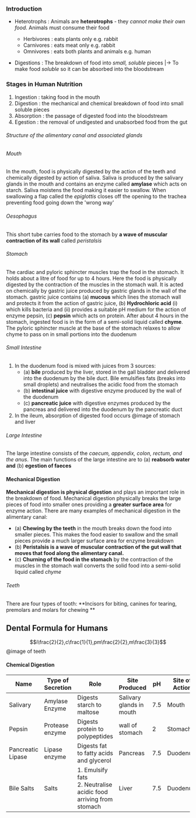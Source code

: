 ### Introduction
- Heterotrophs : Animals are __heterotrophs__ - they *cannot make their own food*. Animals must consume their food
	- Herbivores : eats plants only e.g. rabbit
	- Carnivores : eats meat only e.g. rabbit
	- Omnivores : eats both plants and animals e.g. human

- Digestions : The breakdown of food into *small, soluble* pieces
	|-> To make food *soluble* so it can be absorbed into the bloodstream

### Stages in Human Nutrition
1. Ingestion : taking food in the mouth
2. Digestion : the mechanical and chemical breakdown of food into small soluble pieces
3. Absorption : the passage of digested food into the bloodstream
4. Egestion : the removal of undigested and unabsorbed food from the gut

###### Structure of the alimentary canal and associated glands

###### Mouth
In the mouth, food is physically digested by the action of the teeth and chemically digested by action of saliva. Saliva is produced by the salivary glands in the mouth and contains an enzyme called **amylase** which acts on starch. Saliva moistens the food making it easier to swallow. When swallowing a flap called the *epiglottis* closes off the opening to the trachea preventing food going down the 'wrong way'

###### Oesophagus
This short tube carries food to the stomach by **a wave of muscular contraction of its wall** called *peristalsis* 

###### Stomach
The cardiac and pyloric sphincter muscles trap the food in the stomach. It holds about a litre of food for up to 4 hours. Here the food is physically digested by the contraction of the muscles in the stomach wall. It is acted on chemically by gastric juice produced by gastric glands in the wall of the stomach. gastric juice contains (a) **mucous** which lines the stomach wall and protects it from the action of gastric juice, (b) **Hydrochloric acid** (i) which kills bacteria and (ii)  provides a suitable pH medium for the action of enzyme pepsin, (c) **pepsin** which acts on protein. After about 4 hours in the stomach, ingested food is in the form of a semi-solid liquid called **chyme**. The pyloric sphincter muscle at the base of the stomach relaxes to allow chyme to pass on in small portions into the duodenum 

###### Small Intestine
1. In the duodenum food is mixed with juices from 3 sources:
	- (a) **bile** produced by the liver, stored in the gall bladder and delivered into the duodenum by the bile duct. Bile emulsifies fats (breaks into small droplets) and neutralises the acidic food from the stomach
	- (b) **intestinal juice** with digestive enzyme produced by the wall of the duodenum
	- (c) **pancreatic juice** with digestive enzymes produced by the pancreas and delivered into the duodenum by the pancreatic duct
2. In the ileum, absorption of digested food occurs
@image of stomach and liver

###### Large Intestine
The large intestine consists of the *caecum, appendix, colon, rectum, and the anus*. The main functions of the large intestine are to (a) **reabsorb water and** (b) **egestion of faeces**

#### Mechanical Digestion
**Mechanical digestion is physical digestion** and plays an important role in the breakdown of food. Mechanical digestion physically breaks the large pieces of food into smaller ones providing a **greater surface area** for enzyme action. There are many examples of mechanical digestion in the alimentary canal:
- (a) **Chewing by the teeth** in the mouth breaks down the food into smaller pieces. This makes the food easier to swallow and the small pieces provide a much larger surface area for enzyme breakdown
- (b) **Peristalsis is a wave of muscular contraction of the gut wall that moves that food along the alimentary canal.** 
- (c) **Churning of the food in the stomach** by the contraction of the muscles in the stomach wall converts the solid food into a semi-solid liquid called *chyme* 

###### Teeth
There are four types of tooth: **Incisors for biting, canines for tearing, premolars and molars for chewing **

 Dental Formula for Humans
 ---

$$i\frac{2}{2},c\frac{1}{1},pm\frac{2}{2},m\frac{3}{3}$$
@image of teeth

#### Chemical Digestion




| Name              | Type of Secretion | Role                                                                | Site Produced            | pH  | Site of Action | Product of Action       |
| ----------------- | ----------------- | ------------------------------------------------------------------- | ------------------------ | --- | -------------- | ----------------------- |
| Salivary          | Amylase Enzyme    | Digests starch to maltose                                           | Salivary glands in mouth | 7.5 | Mouth          | Maltose                 |
| Pepsin            | Protease enzyme   | Digests protein to polypeptides                                     | wall of stomach          | 2   | Stomach        | Polypeptides            |
| Pancreatic Lipase | Lipase enzyme     | Digests fat to fatty acids and glycerol                             | Pancreas                 | 7.5 | Duodenum       | Fatty acids and glycrol |
| Bile Salts        | Salts             | 1. Emulsify fats<br>2. Neutralise acidic food arriving from stomach | Liver                    | 7.5 | Duodenum       | Fat droplets            |


